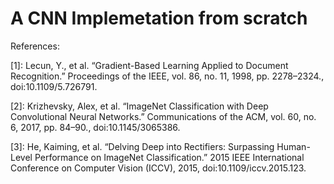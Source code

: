 # A CNN Implemetation from scratch


References:

[1]: Lecun, Y., et al. “Gradient-Based Learning Applied to Document Recognition.” Proceedings of the IEEE, vol. 86, no. 11, 1998, pp. 2278–2324., doi:10.1109/5.726791.

[2]: Krizhevsky, Alex, et al. “ImageNet Classification with Deep Convolutional Neural Networks.” Communications of the ACM, vol. 60, no. 6, 2017, pp. 84–90., doi:10.1145/3065386.

[3]: He, Kaiming, et al. “Delving Deep into Rectifiers: Surpassing Human-Level Performance on ImageNet Classification.” 2015 IEEE International Conference on Computer Vision (ICCV), 2015, doi:10.1109/iccv.2015.123.
